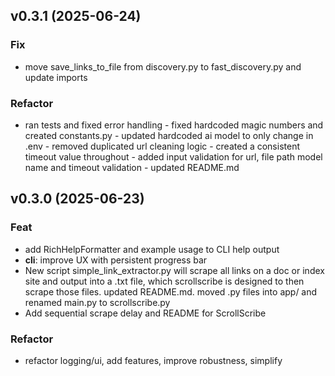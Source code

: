 ## v0.3.1 (2025-06-24)

### Fix

- move save_links_to_file from discovery.py to fast_discovery.py and update imports

### Refactor

- ran tests and fixed error handling - fixed hardcoded magic numbers and created constants.py - updated hardcoded ai model to only change in .env - removed duplicated url cleaning logic - created a consistent timeout value throughout - added input validation for url, file path model name and timeout validation - updated README.md

## v0.3.0 (2025-06-23)

### Feat

- add RichHelpFormatter and example usage to CLI help output
- **cli**: improve UX with persistent progress bar
- New script simple_link_extractor.py will scrape all links on a doc or index site and output into a .txt file, which scrollscribe is designed to then scrape those files. updated README.md. moved .py files into app/ and renamed main.py to scrollscribe.py
- Add sequential scrape delay and README for ScrollScribe

### Refactor

- refactor logging/ui, add features, improve robustness, simplify
